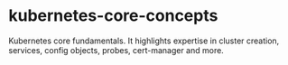 # kubernetes-core-concepts
Kubernetes core fundamentals. It highlights expertise in cluster creation, services, config objects, probes, cert-manager and more.
